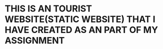 <h1>THIS IS AN TOURIST WEBSITE(STATIC WEBSITE) THAT I HAVE CREATED AS AN PART OF MY  ASSIGNMENT </h1>
